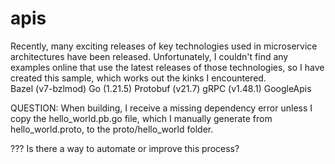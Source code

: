 # apis

Recently, many exciting releases of key technologies used in microservice architectures have been released.  Unfortunately, I couldn't find any examples online that use the latest releases of those technologies, so I have created this sample, which works out the kinks I encountered.  
Bazel (v7-bzlmod)
Go (1.21.5)
Protobuf (v21.7)
gRPC (v1.48.1) 
GoogleApis

QUESTION:
When building, I receive a missing dependency error unless I copy the hello_world.pb.go file, which I manually generate from hello_world.proto, to the proto/hello_world folder.

??? Is there a way to automate or improve this process?
